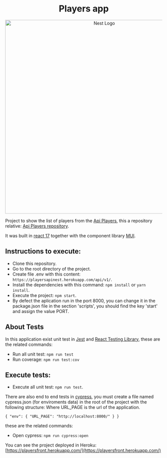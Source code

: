<h1 align="center"> 
    Players app 
</h1>
<p align="center">
  <a href="https://playersfront.herokuapp.com/" target="blank"><img src="https://i.postimg.cc/X7CsZLrc/listof-Players.png" width="620" alt="Nest Logo" /></a>
</p>

Project to show the list of players from the [Api Players](https://playersapinest.herokuapp.com/api/v1/players),
this a repository relative: [Api Players repository](https://github.com/franciscoquijada/players-backend-nestjs).

It was built in [react 17](https://es.reactjs.org/) together with the component library [MUI](https://mui.com/).

## Instructions to execute:

- Clone this repository.
- Go to the root directory of the project.
- Create file .env with this content: `https://playersapinest.herokuapp.com/api/v1/`.
- Install the dependencies with this command: `npm install` or `yarn install`.
- Execute the project: `npm start`.
- By defect the aplication run in the port 8000, you can change it in the package.json file in the section 'scripts', you should find the key 'start' and assign the value PORT. 

## About Tests
In this application exist unit test in [Jest](https://jestjs.io/) and [React Testing Library](https://testing-library.com/), these are the related commands:
- Run all unit test: `npm run test`
- Run coverage: `npm run test:cov`


## Execute tests:
- Execute all unit test: `npm run test`. 

There are also end to end tests in [cypress](https://www.cypress.io/),
you must create a file named cypress.json (for enviroments data) in the root of the project with the following structure:
Where URL_PAGE is the url of the application.

`{
    "env": {
        "URL_PAGE": "http://localhost:8000/"
    }
}`

these are the related commands:

- Open cypress: `npm run cypress:open`

You can see the project deployed in Heroku:
[https://playersfront.herokuapp.com/](https://playersfront.herokuapp.com/)

